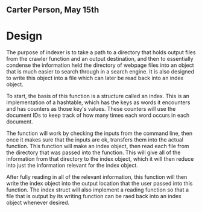 ## Carter Person, May 15th

# Design

The purpose of indexer is to take a path to a directory that holds output files from the crawler function and an output destination, and then to essentially condense the information held the directory of webpage files into an object that is much easier to search through in a search engine. It is also designed to write this object into a file which can later be read back into an index object.


To start, the basis of this function is a structure called an index. This is an implementation of a hashtable, which has the keys as words it encounters and has counters as those key's values. These counters will use the document IDs to keep track of how many times each word occurs in each document.


The function will work by checking the inputs from the command line, then once it makes sure that the inputs are ok, transfers them into the actual function. This function will make an index object, then read each file from the directory that was passed into the function. This will give all of the information from that directory to the index object, which it will then reduce into just the information relevant for the index object.


After fully reading in all of the relevant information, this function will then write the index object into the output location that the user passed into this function. The index struct will also implement a reading function so that a file that is output by its writing function can be raed back into an index object whenever desired.